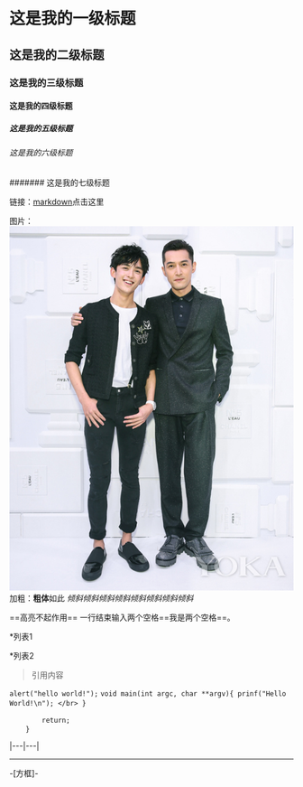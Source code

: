 # 这是我的一级标题
## 这是我的二级标题
### 这是我的三级标题
#### 这是我的四级标题
##### 这是我的五级标题
###### 这是我的六级标题
####### 这是我的七级标题

链接：[markdown](https://baike.baidu.com/item/markdown/3245829?fr=aladdin)点击这里

图片：
![](../../img/wulihuge.jpg)
加粗：**粗体**如此  *倾斜倾斜倾斜倾斜倾斜倾斜倾斜倾斜*

==高亮不起作用==    一行结束输入两个空格==我是两个空格==。

*列表1

*列表2

>引用内容

`alert("hello world!");`
`void main(int argc, char **argv){
    prinf("Hello World!\n");
    </br>
 }
`
``` void main() {
        return;
    }
```

|---|---|

---
-[方框]-

